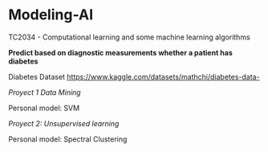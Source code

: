 # Modeling-AI
TC2034 - Computational learning and some machine learning algorithms

**Predict based on diagnostic measurements whether a patient has diabetes**

Diabetes Dataset
https://www.kaggle.com/datasets/mathchi/diabetes-data-

*Proyect 1 Data Mining*

Personal model: SVM

*Proyect 2: Unsupervised learning*

Personal model: Spectral Clustering
